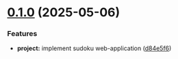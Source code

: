 # [0.1.0](https://github.com/daniladouluvme/sudoku/compare/d84e5f66146a9b7413a8114e65d20864e8a971de...v0.1.0) (2025-05-06)


### Features

* **project:** implement sudoku web-application ([d84e5f6](https://github.com/daniladouluvme/sudoku/commit/d84e5f66146a9b7413a8114e65d20864e8a971de))



